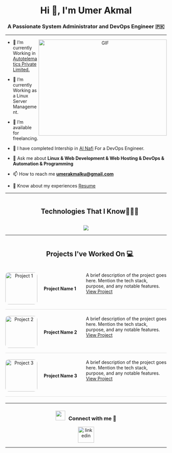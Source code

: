 <h1 align="center">Hi 👋, I'm Umer Akmal</h1>
<h3 align="center">A Passionate System Administrator and DevOps Engineer &#127477;&#127472;</h3>
<hr>
<a target="_blank" align="center">
  <img align="right" top="500" height="300" width="400" alt="GIF" src="https://media.giphy.com/media/SWoSkN6DxTszqIKEqv/giphy.gif">
</a>

- 🔭 I’m currently Working in <a href="https://autotel.pk/" target="blank">Autotelematics Private Limited.</a>

- 🌱 I’m currently Working as a Linux Server Management.

- 🤝 I’m available for freelancing.

- 🌱 I have completed Intership in <a href="https://alnafi.com/" target="blank">Al Nafi</a> For a DevOps Engineer.

- 💬 Ask me about **Linux & Web Development & Web Hosting & DevOps & Automation & Programming**

- 📫 How to reach me **umerakmalku@gmail.com**

- 📄 Know about my experiences <a href="https://mumer.xyz/assets/resume.pdf" target="blank">Resume</a>
<hr/>

<!--h1 without bottom border-->
<div id="user-content-toc">
  <ul align="center">
    <summary><h2 style="display: inline-block">Technologies That I Know👨🏻‍💻</h2></summary>
  </ul>
</div>
<!--tech stack icons-->
<p align="center">
  <a href="https://skillicons.dev">
    <img src="https://skillicons.dev/icons?i=git,github,html,css,react,django,flask,wordpress,vscode,postgres,redis,mongodb,mysql,postman,aws,gcp,azure,linux,redhat,ubuntu,kali,mint,maven,nginx,py,bash,elasticsearch,docker,selenium,ansible,jenkins,terraform,grafana,prometheus,kubernetes&perline=14" />
  </a>
</p>
<hr>

<!-- Projects Section -->
<div id="user-content-toc">
  <ul align="center">
    <summary><h2 style="display: inline-block">Projects I've Worked On 💻</h2></summary>
  </ul>
</div>

<!-- Projects inline layout with 50/50 split -->
<div align="center" style="max-width: 800px; margin: 20px auto;">
  <!-- Project 1 -->
  <div style="display: flex; border-bottom: 1px solid #ddd; padding-bottom: 15px; margin-bottom: 20px;">
    <div style="flex: 1; display: flex; align-items: center;">
      <img src="https://via.placeholder.com/100x100" alt="Project 1" style="width: 100px; height: 100px; border-radius: 10px; margin-right: 20px;">
      <h4 style="margin: 0;">Project Name 1</h4>
    </div>
    <div style="flex: 1; text-align: left;">
      <p style="margin: 0;">A brief description of the project goes here. Mention the tech stack, purpose, and any notable features.</p>
      <a href="https://github.com/yourusername/project1" target="_blank">View Project</a>
    </div>
  </div>

  <!-- Project 2 -->
  <div style="border-bottom: 1px solid #ddd; padding-bottom: 15px; margin-bottom: 20px;">
    <div style="float: left; width: 50%; display: flex; align-items: center;">
        <img src="https://via.placeholder.com/100x100" alt="Project 2" style="width: 100px; height: 100px; border-radius: 10px; margin-right: 20px;">
        <h4 style="margin: 0;">Project Name 2</h4>
    </div>
    <div style="float: right; width: 50%; text-align: left;">
        <p style="margin: 0;">A brief description of the project goes here. Mention the tech stack, purpose, and any notable features.</p>
        <a href="https://github.com/yourusername/project2" target="_blank">View Project</a>
    </div>
    <div style="clear: both;"></div>
</div>


  <!-- Project 3 -->
  <div style="display: flex; border-bottom: 1px solid #ddd; padding-bottom: 15px; margin-bottom: 20px;">
    <div style="flex: 1; display: flex; align-items: center;">
      <img src="https://via.placeholder.com/100x100" alt="Project 3" style="width: 100px; height: 100px; border-radius: 10px; margin-right: 20px;">
      <h4 style="margin: 0;">Project Name 3</h4>
    </div>
    <div style="flex: 1; text-align: left;">
      <p style="margin: 0;">A brief description of the project goes here. Mention the tech stack, purpose, and any notable features.</p>
      <a href="https://github.com/yourusername/project3" target="_blank">View Project</a>
    </div>
  </div>
</div>
<hr/>


<!-- Connect with me -->
<!--h2 without bottom border-->
<h3 align="center" > <img src="https://media.giphy.com/media/iY8CRBdQXODJSCERIr/giphy.gif" width="30" height="30" style="margin-right: 10px;">Connect with me 🤝 </h3>

<!--icons and links-->
<p align="center">
<a href="https://www.linkedin.com/in/umer-khan-%F0%9F%87%B5%F0%9F%87%B8-30864b27b/" target="blank"><img align="center" src="https://user-images.githubusercontent.com/88904952/234979284-68c11d7f-1acc-4f0c-ac78-044e1037d7b0.png" alt="linkedin" height="50" width="50" /></a>
  
</p>

<hr>

